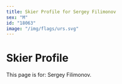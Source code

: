 ```yaml
---
title: Skier Profile for Sergey Filimonov
sex: "M"
id: "18063"
image: "/img/flags/urs.svg" 
---
```


# Skier Profile

This page is for: Sergey Filimonov.
    
